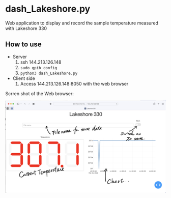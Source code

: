 # dash_Lakeshore.py

Web application to display and record the sample temperature measured with Lakeshore 330

## How to use

- Server
  1. ssh 144.213.126.148
  2. `sudo gpib_config`
  3. `python3 dash_Lakeshore.py`
- Client side
  1. Access 144.213.126.148:8050 with the web browser

Scrren shot of the Web browser:

![実行画面](./dash_Lakeshore330.png)

